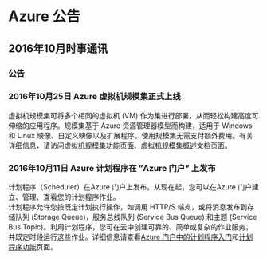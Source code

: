 <properties
	pageTitle="历史公告 2016年10月 | Azure"
    description="历史公告 2016年10月"
    services=""
    documentationCenter=""
    authors=""
    manager=""
    editor=""
    tags=""/>
 
<tags ms.service="what-is-new_archives" ms.date="" wacn.date="" wacn.lang="cn"/>

# Azure 公告
## 2016年10月时事通讯

### 公告
### 2016年10月25日 Azure 虚拟机规模集正式上线  

虚拟机规模集可将多个相同的虚拟机 (VM) 作为集进行部署，从而轻松构建高度可伸缩的应用程序。规模集基于 Azure 资源管理器模型而构建，适用于 Windows 和 Linux 映像、自定义映像以及扩展程序。使用规模集无需支付额外费用。有关详细信息，请访问[虚拟机规模集功能](/home/features/virtual-machine-scale-sets/)页面、[虚拟机规模集概述](/documentation/articles/virtual-machine-scale-sets-overview/)文档页面。


### 2016年10月11日 Azure 计划程序在 ”Azure 门户” 上发布
 
计划程序（Scheduler）在Azure 门户上发布。从现在起，您可以在Azure 门户建立、管理、查看您的计划程序作业。<br/>
计划程序允许您按既定计划执行操作，如调用 HTTP/S 端点，或将消息发布到存储队列 (Storage Queue)，服务总线队列 (Service Bus Queue) 和主题 (Service Bus Topic)。利用计划程序，您可在云中创建可靠的、简单或复杂的作业服务，并既定时段运行这些作业。详细信息请查看[Azure 门户中的计划程序入门](/documentation/articles/scheduler-get-started-portal/)和[计划程序功能](/home/features/scheduler/)页面。
